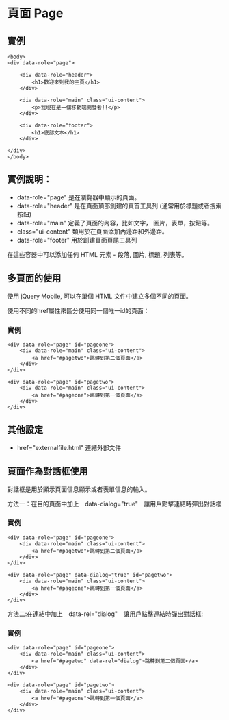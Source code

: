 # 頁面 Page

## 實例
    <body>
    <div data-role="page">

        <div data-role="header">
            <h1>歡迎來到我的主頁</h1>
        </div>

        <div data-role="main" class="ui-content">
            <p>我現在是一個移動端開發者!!</p>
        </div>

        <div data-role="footer">
            <h1>底部文本</h1>
        </div>

    </div>
    </body>

## 實例說明：
- data-role="page" 是在瀏覽器中顯示的頁面。
- data-role="header" 是在頁面頂部創建的頁首工具列 (通常用於標題或者搜索按鈕)
- data-role="main" 定義了頁面的內容，比如文字， 圖片，表單，按鈕等。
- class="ui-content" 類用於在頁面添加內邊距和外邊距。
- data-role="footer" 用於創建頁面頁尾工具列

在這些容器中可以添加任何 HTML 元素 - 段落, 圖片, 標題, 列表等。

## 多頁面的使用

使用 jQuery Mobile, 可以在單個 HTML 文件中建立多個不同的頁面。

使用不同的href屬性來區分使用同一個唯一id的頁面：

### 實例

    <div data-role="page" id="pageone">
        <div data-role="main" class="ui-content">
            <a href="#pagetwo">跳轉到第二個頁面</a>
        </div>
    </div>

    <div data-role="page" id="pagetwo">
        <div data-role="main" class="ui-content">
            <a href="#pageone">跳轉到第一個頁面</a>
        </div>
    </div>

## 其他設定

- href="externalfile.html" 連結外部文件

## 頁面作為對話框使用

對話框是用於顯示頁面信息顯示或者表單信息的輸入。

方法一：在目的頁面中加上　data-dialog="true"　讓用戶點擊連結時彈出對話框

### 實例

    <div data-role="page" id="pageone">
        <div data-role="main" class="ui-content">
            <a href="#pagetwo">跳轉到第二個頁面</a>
        </div>
    </div>

    <div data-role="page" data-dialog="true" id="pagetwo">
        <div data-role="main" class="ui-content">
            <a href="#pageone">跳轉到第一個頁面</a>
        </div>
    </div>

方法二:在連結中加上　data-rel="dialog"　讓用戶點擊連結時彈出對話框:

### 實例

    <div data-role="page" id="pageone">
        <div data-role="main" class="ui-content">
            <a href="#pagetwo" data-rel="dialog">跳轉到第二個頁面</a>
        </div>
    </div>

    <div data-role="page" id="pagetwo">
        <div data-role="main" class="ui-content">
            <a href="#pageone">跳轉到第一個頁面</a>
        </div>
    </div>
